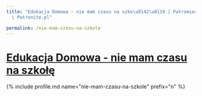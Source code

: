 ```yaml
---
title: "Edukacja Domowa - nie mam czasu na szko\u0142\u0119 | Patromierz - statystyki\
  \ Patronite.pl"

permalink: /nie-mam-czasu-na-szkole
---
```


# [Edukacja Domowa - nie mam czasu na szkołę](https://patronite.pl/nie-mam-czasu-na-szkole)

{% include profile.md name="nie-mam-czasu-na-szkole" prefix="n" %}
